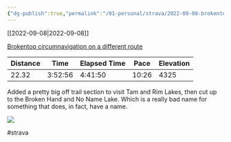 ```yaml
---
{"dg-publish":true,"permalink":"/01-personal/strava/2022-09-08-brokentop-circumnavigation-on-a-different-route/"}
---
```



[[2022-09-08\|2022-09-08]]

[Brokentop circumnavigation on a different route](https://www.strava.com/activities/7777192297)

| Distance | Time    | Elapsed Time | Pace  | Elevation |
| -------- | ------- | ------------ | ----- | --------- |
| 22.32    | 3:52:56 | 4:41:50      | 10:26 | 4325      |


Added a pretty big off trail section to visit Tam and Rim Lakes, then cut up to the Broken Hand and No Name Lake. Which is a really bad name for something that does, in fact, have a name.
    
![](https://dgtzuqphqg23d.cloudfront.net/i-8aQEmRovx2tXvV61GpBFPxd-z-fNpDgO7dHwX252M-768x576.jpg)

    

#strava
